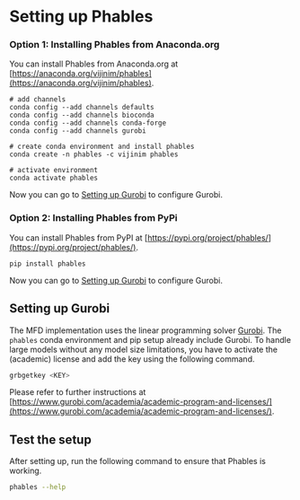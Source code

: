 # Setting up Phables

### Option 1: Installing Phables from Anaconda.org

You can install Phables from Anaconda.org at [https://anaconda.org/vijinim/phables](https://anaconda.org/vijinim/phables).

```
# add channels
conda config --add channels defaults
conda config --add channels bioconda
conda config --add channels conda-forge
conda config --add channels gurobi

# create conda environment and install phables
conda create -n phables -c vijinim phables

# activate environment
conda activate phables
```

Now you can go to [Setting up Gurobi](#setting-up-gurobi) to configure Gurobi.

### Option 2: Installing Phables from PyPi

You can install Phables from PyPI at [https://pypi.org/project/phables/](https://pypi.org/project/phables/).

```
pip install phables
```

Now you can go to [Setting up Gurobi](#setting-up-gurobi) to configure Gurobi.

## Setting up Gurobi

The MFD implementation uses the linear programming solver [Gurobi](https://www.gurobi.com/). The `phables` conda environment and pip setup already include Gurobi. To handle large models without any model size limitations, you have to activate the (academic) license and add the key using the following command.

```bash
grbgetkey <KEY>
```

Please refer to further instructions at [https://www.gurobi.com/academia/academic-program-and-licenses/](https://www.gurobi.com/academia/academic-program-and-licenses/).

## Test the setup

After setting up, run the following command to ensure that Phables is working.

```bash
phables --help
```